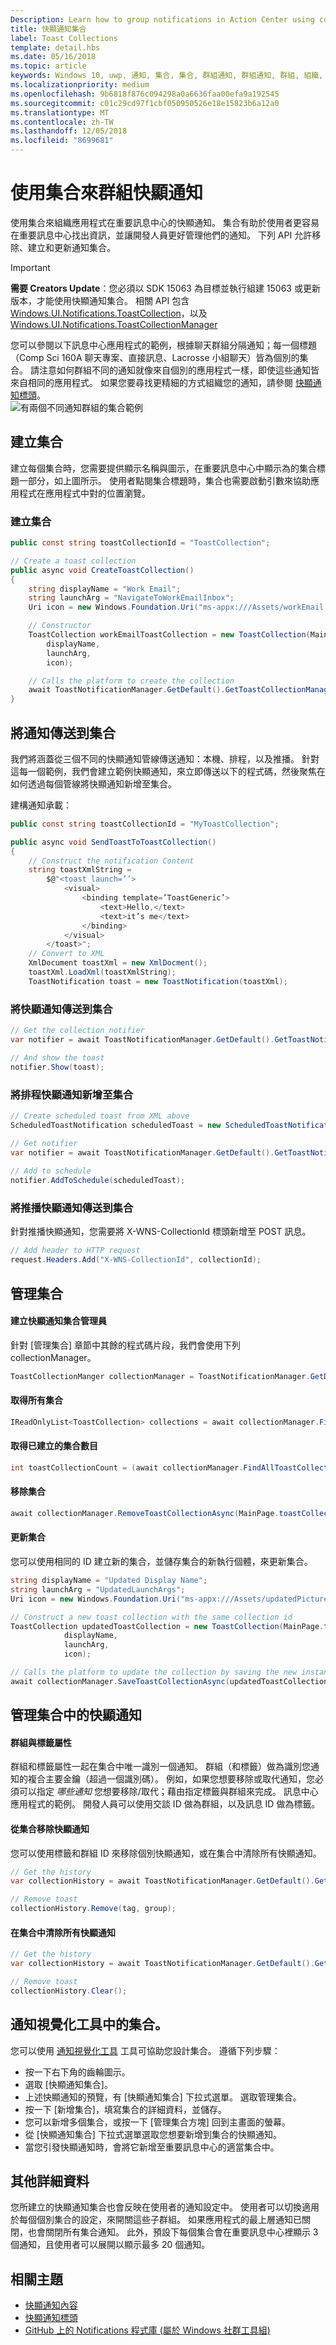 ```yaml
---
Description: Learn how to group notifications in Action Center using collections.
title: 快顯通知集合
label: Toast Collections
template: detail.hbs
ms.date: 05/16/2018
ms.topic: article
keywords: Windows 10, uwp, 通知, 集合, 集合, 群組通知, 群組通知, 群組, 組織, 重要訊息中心, 快顯通知
ms.localizationpriority: medium
ms.openlocfilehash: 9b6818f876c094298a0a6636faa00efa9a192545
ms.sourcegitcommit: c01c29cd97f1cbf050950526e18e15823b6a12a0
ms.translationtype: MT
ms.contentlocale: zh-TW
ms.lasthandoff: 12/05/2018
ms.locfileid: "8699681"
---
```

# <a name="grouping-toast-notifications-with-collections"></a>使用集合來群組快顯通知
使用集合來組織應用程式在重要訊息中心的快顯通知。 集合有助於使用者更容易在重要訊息中心找出資訊，並讓開發人員更好管理他們的通知。  下列 API 允許移除、建立和更新通知集合。

> [!IMPORTANT]
> **需要 Creators Update**：您必須以 SDK 15063 為目標並執行組建 15063 或更新版本，才能使用快顯通知集合。 相關 API 包含 [Windows.UI.Notifications.ToastCollection](https://docs.microsoft.com/en-us/uwp/api/windows.ui.notifications.toastcollection)，以及 [Windows.UI.Notifications.ToastCollectionManager](https://docs.microsoft.com/en-us/uwp/api/windows.ui.notifications.toastcollectionmanager)

您可以參閱以下訊息中心應用程式的範例，根據聊天群組分隔通知；每一個標題（Comp Sci 160A 聊天專案、直接訊息、Lacrosse 小組聊天）皆為個別的集合。  請注意如何群組不同的通知就像來自個別的應用程式一樣，即使這些通知皆來自相同的應用程式。  如果您要尋找更精細的方式組織您的通知，請參閱 [快顯通知標頭](toast-headers.md)。  
![有兩個不同通知群組的集合範例](images/toast-collection-example.png)

## <a name="creating-collections"></a>建立集合
建立每個集合時，您需要提供顯示名稱與圖示，在重要訊息中心中顯示為的集合標題一部分，如上圖所示。 使用者點閱集合標題時，集合也需要啟動引數來協助應用程式在應用程式中對的位置瀏覽。  

### <a name="create-a-collection"></a>建立集合

``` csharp 
public const string toastCollectionId = "ToastCollection";

// Create a toast collection
public async void CreateToastCollection()
{
    string displayName = "Work Email"; 
    string launchArg = "NavigateToWorkEmailInbox"; 
    Uri icon = new Windows.Foundation.Uri("ms-appx:///Assets/workEmail.png");

    // Constructor
    ToastCollection workEmailToastCollection = new ToastCollection(MainPage.toastCollectionId, 
        displayName,
        launchArg, 
        icon);

    // Calls the platform to create the collection
    await ToastNotificationManager.GetDefault().GetToastCollectionManager().SaveToastCollectionAsync(workEmailToastCollection);                                 
}
```

## <a name="sending-notifications-to-a-collection"></a>將通知傳送到集合
我們將涵蓋從三個不同的快顯通知管線傳送通知：本機、排程，以及推播。  針對這每一個範例，我們會建立範例快顯通知，來立即傳送以下的程式碼，然後聚焦在如何透過每個管線將快顯通知新增至集合。

建構通知承載：

``` csharp
public const string toastCollectionId = "MyToastCollection";

public async void SendToastToToastCollection()
{
    // Construct the notification Content
    string toastXmlString = 
        $@"<toast launch=’’>
            <visual>
                <binding template=’ToastGeneric’>
                    <text>Hello,</text>
                    <text>it’s me</text>
                </binding>
            </visual>
        </toast>";
    // Convert to XML
    XmlDocument toastXml = new XmlDocment();
    toastXml.LoadXml(toastXmlString);
    ToastNotification toast = new ToastNotification(toastXml);
```

### <a name="send-a-toast-to-a-collection"></a>將快顯通知傳送到集合

```csharp
// Get the collection notifier
var notifier = await ToastNotificationManager.GetDefault().GetToastNotifierForToastCollectionIdAsync(MainPage.toastCollectionId);

// And show the toast
notifier.Show(toast);
```

### <a name="add-a-scheduled-toast-to-a-collection"></a>將排程快顯通知新增至集合

``` csharp
// Create scheduled toast from XML above
ScheduledToastNotification scheduledToast = new ScheduledToastNotification(toastXml, DateTimeOffset.Now.AddSeconds(10));

// Get notifier
var notifier = await ToastNotificationManager.GetDefault().GetToastNotifierForToastCollectionIdAsync(MainPage.toastCollectionId);
    
// Add to schedule
notifier.AddToSchedule(scheduledToast);
```

### <a name="send-a-push-toast-to-a-collection"></a>將推播快顯通知傳送到集合
針對推播快顯通知，您需要將 X-WNS-CollectionId 標頭新增至 POST 訊息。
```csharp
// Add header to HTTP request
request.Headers.Add("X-WNS-CollectionId", collectionId); 

```

## <a name="managing-collections"></a>管理集合
#### <a name="create-the-toast-collection-manager"></a>建立快顯通知集合管理員
針對 [管理集合] 章節中其餘的程式碼片段，我們會使用下列 collectionManager。
```csharp
ToastCollectionManger collectionManager = ToastNotificationManager.GetDefault().GetToastCollectionManager();
```

#### <a name="get-all-collections"></a>取得所有集合

``` csharp
IReadOnlyList<ToastCollection> collections = await collectionManager.FindAllToastCollectionsAsync();
``` 

#### <a name="get-the-number-of-collections-created"></a>取得已建立的集合數目

``` csharp
int toastCollectionCount = (await collectionManager.FindAllToastCollectionsAsync()).Count;
```

#### <a name="remove-a-collection"></a>移除集合

``` csharp
await collectionManager.RemoveToastCollectionAsync(MainPage.toastCollectionId);
```

#### <a name="update-a-collection"></a>更新集合
您可以使用相同的 ID 建立新的集合，並儲存集合的新執行個體，來更新集合。
``` csharp
string displayName = "Updated Display Name"; 
string launchArg = "UpdatedLaunchArgs"; 
Uri icon = new Windows.Foundation.Uri("ms-appx:///Assets/updatedPicture.png");

// Construct a new toast collection with the same collection id
ToastCollection updatedToastCollection = new ToastCollection(MainPage.toastCollectionId, 
            displayName,
            launchArg, 
            icon);

// Calls the platform to update the collection by saving the new instance
await collectionManager.SaveToastCollectionAsync(updatedToastCollection);                               
```
## <a name="managing-toasts-within-a-collection"></a>管理集合中的快顯通知
#### <a name="group-and-tag-properties"></a>群組與標籤屬性
群組和標籤屬性一起在集合中唯一識別一個通知。  群組（和標籤）做為識別您通知的複合主要金鑰（超過一個識別碼）。 例如，如果您想要移除或取代通知，您必須可以指定 *哪些通知* 您想要移除/取代；藉由指定標籤與群組來完成。 訊息中心應用程式的範例。  開發人員可以使用交談 ID 做為群組，以及訊息 ID 做為標籤。

#### <a name="remove-a-toast-from-a-collection"></a>從集合移除快顯通知
您可以使用標籤和群組 ID 來移除個別快顯通知，或在集合中清除所有快顯通知。
``` csharp
// Get the history
var collectionHistory = await ToastNotificationManager.GetDefault().GetHistoryForToastCollectionAsync(MainPage.toastCollectionId);

// Remove toast
collectionHistory.Remove(tag, group); 
```

#### <a name="clear-all-toasts-within-a-collection"></a>在集合中清除所有快顯通知
``` csharp
// Get the history
var collectionHistory = await ToastNotificationManager.GetDefault().GetHistoryForToastCollectionAsync(MainPage.toastCollectionId);

// Remove toast
collectionHistory.Clear();
```


## <a name="collections-in-notifications-visualizer"></a>通知視覺化工具中的集合。
您可以使用 [通知視覺化工具](notifications-visualizer.md) 工具可協助您設計集合。 遵循下列步驟：

* 按一下右下角的齒輪圖示。 
* 選取 [快顯通知集合]。
* 上述快顯通知的預覽，有 [快顯通知集合] 下拉式選單。 選取管理集合。
* 按一下 [新增集合]，填寫集合的詳細資料，並儲存。
* 您可以新增多個集合，或按一下 [管理集合方塊] 回到主畫面的螢幕。
* 從 [快顯通知集合] 下拉式選單選取您想要新增到集合的快顯通知。
* 當您引發快顯通知時，會將它新增至重要訊息中心的適當集合中。


## <a name="other-details"></a>其他詳細資料
您所建立的快顯通知集合也會反映在使用者的通知設定中。  使用者可以切換適用於每個個別集合的設定，來開關這些子群組。  如果應用程式的最上層通知已關閉，也會關閉所有集合通知。  此外，預設下每個集合會在重要訊息中心裡顯示 3 個通知，且使用者可以展開以顯示最多 20 個通知。

## <a name="related-topics"></a>相關主題

* [快顯通知內容](adaptive-interactive-toasts.md)
* [快顯通知標頭](toast-headers.md)
* [GitHub 上的 Notifications 程式庫 (屬於 Windows 社群工具組)](https://github.com/Microsoft/UWPCommunityToolkit/tree/master/Microsoft.Toolkit.Uwp.Notifications)